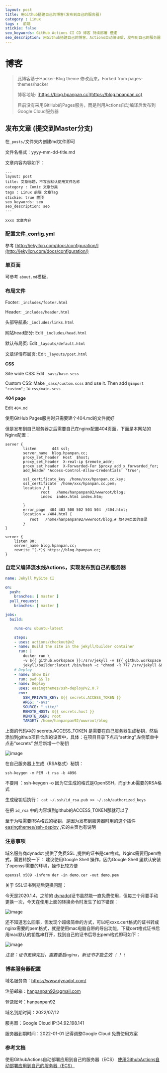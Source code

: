 ```yaml
---
layout: post
title: 用Github搭建自己的博客(发布到自己的服务器)
category : Linux
tags :  前端 
stickie: false
seo_keywords: GitHub Actions CI CD 博客 持续部署 搭建
seo_description: 用Github搭建自己的博客，Actions自动编译后，发布到自己的服务器
---
```



# 博客

>此博客基于Hacker-Blog theme  修改而来，Forked from pages-themes/hacker
>
>博客地址: [https://blog.hpanpan.cc](https://blog.hpanpan.cc)
>
>目前没有采用GitHub的Pages服务，而是利用Actions自动编译后发布到Google Cloud服务器
 

## 发布文章 (提交到Master分支)

在`_posts/`文件夹内创建md文件即可

文件名格式：yyyy-mm-dd-title.md

文章内容内容如下：

```
---
layout: post
title: 文章标题，不写会默认使用文件名称
category : Comic 文章分类
tags : Linux 前端 文章Tag
stickie: true 置顶
seo_keywords: seo
seo_description: seo
---

xxxx 文章内容

```

 

### 配置文件_config.yml

 参考 [http://jekyllcn.com/docs/configuration/](http://jekyllcn.com/docs/configuration/)

### 单页面

可参考 `about.md`模板，

### 布局文件

Footer:   `_includes/footer.html`

Header:   `_includes/header.html`

头部导航条:   `_includes/links.html`

网站head部分: Edit `_includes/head.html`

默认布局页: Edit `_layouts/default.html`

文章详情布局页: Edit `_layouts/post.html`

**CSS**

Site wide CSS: Edit `_sass/base.scss`

Custom CSS: Make `_sass/custom.scss` and use it. Then add `@import "custom";` to `css/main.scss`

**404 page**

Edit `404.md`

使用GitHub Pages服务时只需要建个404.md的文件就好

但是发布到自己服务器之后需要自己在nginx配置404页面，下面是本网站的Nginx配置：

```nginx
server {
        listen       443 ssl;
        server_name  blog.hpanpan.cc;
        proxy_set_header  Host  $host;
        proxy_set_header  X-real-ip $remote_addr;
        proxy_set_header  X-Forwarded-For $proxy_add_x_forwarded_for;
        add_header 'Access-Control-Allow-Credentials' 'true';

        ssl_certificate_key  /home/xxx/hpanpan.cc.key;
        ssl_certificate  /home/xxx/hpanpan.cc.pem;
        location / {
                root   /home/hanpanpan92/wwwroot/blog;
                index  index.html index.htm;

        }
        error_page  404 403 500 502 503 504  /404.html;
        location = /404.html {
           root   /home/hanpanpan92/wwwroot/blog;# 放404页面的目录
        }
}

server {
    listen 80;
    server_name blog.hpanpan.cc;
    rewrite ^(.*)$ https://blog.hpanpan.cc;
}

```

### 自定义编译流水线Actions，实现发布到自己的服务器

```yml
name: Jekyll MySite CI

on:
  push:
    branches: [ master ]
  pull_request:
    branches: [ master ]

jobs:
  build:

    runs-on: ubuntu-latest

    steps:
    - uses: actions/checkout@v2
    - name: Build the site in the jekyll/builder container
      run: |
        docker run \
        -v ${{ github.workspace }}:/srv/jekyll -v ${{ github.workspace }}/_site:/srv/jekyll/_site \
        jekyll/builder:latest /bin/bash -c "chmod -R 777 /srv/jekyll && jekyll build --future"
    # Deploy
    - name: Show Dir
      run: pwd && ls
    - name: Deploy
      uses: easingthemes/ssh-deploy@v2.0.7
      env:
        SSH_PRIVATE_KEY: ${{ secrets.ACCESS_TOKEN }}
        ARGS: "-avz"
        SOURCE: "_site/"
        REMOTE_HOST: ${{ secrets.host }}
        REMOTE_USER: root
        TARGET: /home/hanpanpan92/wwwroot/blog


```

上面的代码中的 secrets.ACCESS_TOKEN 是需要在自己服务器生成秘钥，然后添加到github项目仓库的设置中，具体：在项目目录下点击“setting”,左侧菜单中点击“secrets” 然后新增一个秘钥

![image](https://user-images.githubusercontent.com/15027167/139249102-20c58e51-7c97-467e-b2a7-c82f9378c0f7.png)

在自己服务器上生成（RSA格式）秘钥：

```
ssh-keygen -m PEM -t rsa -b 4096
```

不要用 ：ssh-keygen -o  因为它生成的格式是OpenSSH，而github需要的RSA格式

生成秘钥后执行： ```cat ~/.ssh/id_rsa.pub >> ~/.ssh/authorized_keys```

在把 ```id_rsa``` 中的内容填到github的ACCESS_TOKEN那就可以了

至于为啥需要RSA格式的秘钥，是因为发布到服务器时用的这个插件 [easingthemes/ssh-deploy]( https://github.com/easingthemes/ssh-deploy) ,它的主页也有说明

### 注意事项


域名服务商dynadot 提供了免费SSL ,提供的证书是cer格式，Nginx需要用pem格式，需要转换一下：
建议使用Google Shell 操作，因为Google Shell 里默认安装了openssl需要的环境，操作比较方便

```
openssl x509 -inform der -in demo.cer -out demo.pem
```

关于 SSL证书到期后更换问题：

今天是2020.1.4，之前的 [dynadot](https://www.dynadot.com/)证书虽然能一直免费使用，但每三个月要手动更换一次，今天在使用上面的转换命令时发生了如下错误：

![image](https://user-images.githubusercontent.com/15027167/147954827-9676f488-b287-433a-915c-afcf293af5b2.png)

还不知道怎么回事，但发现个超级简单的方式，可以吧xxxx.cert格式的证书转成nginx需要的pem格式，就是使用mac电脑自带的导出功能，下载cert格式证书后用mac默认的钥匙串打开，找到自己的证书后导出pem格式即可如下：

![image](https://user-images.githubusercontent.com/15027167/147955098-447d4e64-3453-449b-a911-c07a87497a7b.png)

*注意：证书更换完后，需要重启nginx，新证书才能生效 ！！！*



### 博客服务器配置

域名服务商：https://www.dynadot.com/

注册邮箱：hanpanpan92@gmail.com

登录账号：hanpanpan92

域名到期时间：2022/07/12

服务器：Google Cloud  IP:34.92.198.141  

服务器到期时间：2022-01-01  记得调整Google Cloud 免费使用方案

### 参考文档

使用GithubActions自动部署应用到自己的服务器（ECS） [使用GithubActions自动部署应用到自己的服务器（ECS）](使用GithubActions自动部署应用到自己的服务器（ECS）)

